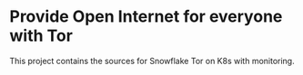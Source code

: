 # Provide Open Internet for everyone with Tor
This project contains the sources for Snowflake Tor on K8s with monitoring.
